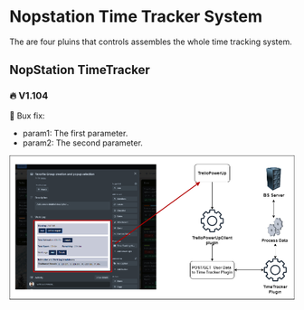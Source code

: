 # Nopstation Time Tracker System
The are four pluins that controls assembles the whole time tracking system.

## NopStation TimeTracker
### 🔥 V1.104

🔧 Bux fix:
- param1: The first parameter.
- param2: The second parameter.

![Sample Image](/assets/Trello%20PowerUpClientbg.png)
